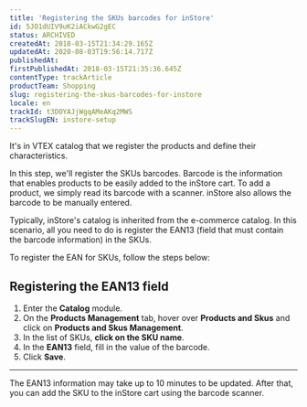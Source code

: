 ```yaml
---
title: 'Registering the SKUs barcodes for inStore'
id: 5JO1dUIV9uK2iACkwG2gEC
status: ARCHIVED
createdAt: 2018-03-15T21:34:29.165Z
updatedAt: 2020-08-03T19:56:14.717Z
publishedAt: 
firstPublishedAt: 2018-03-15T21:35:36.645Z
contentType: trackArticle
productTeam: Shopping
slug: registering-the-skus-barcodes-for-instore
locale: en
trackId: t3DOYAJjWgqAMeAKq2MWS
trackSlugEN: instore-setup
---
```


It's in VTEX catalog that we register the products and define their characteristics.

In this step, we'll register the SKUs barcodes. Barcode is the information that enables products to be easily added to the inStore cart. To add a product, we simply read its barcode with a scanner. inStore also allows the barcode to be manually entered.

Typically, inStore's catalog is inherited from the e-commerce catalog. In this scenario, all you need to do is register the EAN13 (field that must contain the barcode information) in the SKUs.

To register the EAN for SKUs, follow the steps below:

## Registering the EAN13 field

1. Enter the __Catalog__ module.
2. On the __Products Management__ tab, hover over __Products and Skus__ and click on __Products and Skus Management__.
3. In the list of SKUs, __click on the SKU name__.
4. In the __EAN13__ field, fill in the value of the barcode.
5. Click __Save__.

<hr>

The EAN13 information may take up to 10 minutes to be updated. After that, you can add the SKU to the inStore cart using the barcode scanner.
